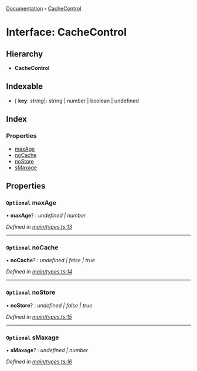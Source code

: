[Documentation](../README.md) › [CacheControl](cachecontrol.md)

# Interface: CacheControl

## Hierarchy

* **CacheControl**

## Indexable

* \[ **key**: *string*\]: string | number | boolean | undefined

## Index

### Properties

* [maxAge](cachecontrol.md#optional-maxage)
* [noCache](cachecontrol.md#optional-nocache)
* [noStore](cachecontrol.md#optional-nostore)
* [sMaxage](cachecontrol.md#optional-smaxage)

## Properties

### `Optional` maxAge

• **maxAge**? : *undefined | number*

*Defined in [main/types.ts:13](https://github.com/bad-batch/cacheability/blob/e311345/src/main/types.ts#L13)*

___

### `Optional` noCache

• **noCache**? : *undefined | false | true*

*Defined in [main/types.ts:14](https://github.com/bad-batch/cacheability/blob/e311345/src/main/types.ts#L14)*

___

### `Optional` noStore

• **noStore**? : *undefined | false | true*

*Defined in [main/types.ts:15](https://github.com/bad-batch/cacheability/blob/e311345/src/main/types.ts#L15)*

___

### `Optional` sMaxage

• **sMaxage**? : *undefined | number*

*Defined in [main/types.ts:16](https://github.com/bad-batch/cacheability/blob/e311345/src/main/types.ts#L16)*
